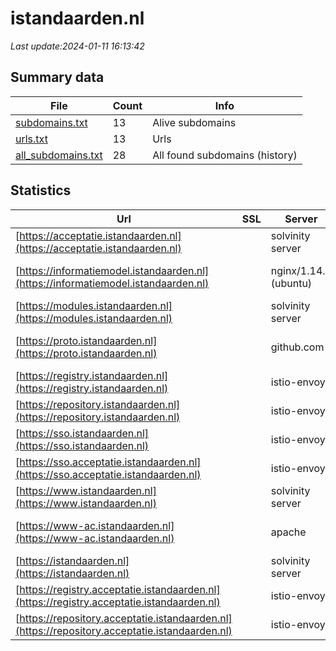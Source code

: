 # istandaarden.nl
*Last update:2024-01-11 16:13:42*
## Summary data
| File       | Count | Info |
|------------|-------|------|
|[subdomains.txt](/data/istandaarden/subdomains.txt)|13|Alive subdomains|
|[urls.txt](/data/istandaarden/urls.txt)|13|Urls|
|[all_subdomains.txt](/data/istandaarden/all_subdomains.txt)|28|All found subdomains (history)|
## Statistics
| Url | SSL | Server | Cookie | HSTS | CSP | XFO | XXP | RP | Tech |
|------------|-------|------|------|------|------|------|------|------|------|
|[https://acceptatie.istandaarden.nl](https://acceptatie.istandaarden.nl)| |solvinity server|:warning: |:white_check_mark: | |:warning: | |:white_check_mark: |:white_check_mark: ||
|[https://informatiemodel.istandaarden.nl](https://informatiemodel.istandaarden.nl)| |nginx/1.14.0 (ubuntu)| | | | | |:white_check_mark: |HSTS Nginx:1.14.0 Ub...|
|[https://modules.istandaarden.nl](https://modules.istandaarden.nl)| |solvinity server|:warning: |:white_check_mark: | |:warning: | |:white_check_mark: |:white_check_mark: ||
|[https://proto.istandaarden.nl](https://proto.istandaarden.nl)| |github.com| | | | | |:white_check_mark: |Fastly GitHub Pages...|
|[https://registry.istandaarden.nl](https://registry.istandaarden.nl)| |istio-envoy| | | | | |:white_check_mark: |Envoy|
|[https://repository.istandaarden.nl](https://repository.istandaarden.nl)| |istio-envoy|:warning: | |:white_check_mark: |:white_check_mark: |:white_check_mark: |Envoy|
|[https://sso.istandaarden.nl](https://sso.istandaarden.nl)| |istio-envoy| | | | | |:white_check_mark: ||
|[https://sso.acceptatie.istandaarden.nl](https://sso.acceptatie.istandaarden.nl)| |istio-envoy| | | | | |:white_check_mark: ||
|[https://www.istandaarden.nl](https://www.istandaarden.nl)| |solvinity server|:warning: |:white_check_mark: | |:warning: | |:white_check_mark: |:white_check_mark: |Bloomreach HSTS|
|[https://www-ac.istandaarden.nl](https://www-ac.istandaarden.nl)| |apache| | | | | |:white_check_mark: |Apache HTTP Server B...|
|[https://istandaarden.nl](https://istandaarden.nl)| |solvinity server|:warning: |:white_check_mark: | |:warning: | |:white_check_mark: |:white_check_mark: |Apache HTTP Server H...|
|[https://registry.acceptatie.istandaarden.nl](https://registry.acceptatie.istandaarden.nl)| |istio-envoy| | | | | |:white_check_mark: |Envoy|
|[https://repository.acceptatie.istandaarden.nl](https://repository.acceptatie.istandaarden.nl)| |istio-envoy|:warning: | |:white_check_mark: |:white_check_mark: |:white_check_mark: |Envoy|